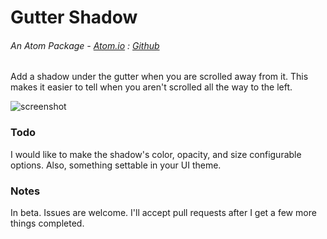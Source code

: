 # Gutter Shadow
###### An Atom Package - [Atom.io](https://atom.io/packages/gutter-shadow) : [Github](https://github.com/dsandstrom/atom-gutter-shadow)

Add a shadow under the gutter when you are scrolled away from it.  This makes it easier to tell when you aren't scrolled all the way to the left.

![screenshot][screen-1]

### Todo
I would like to make the shadow's color, opacity, and size configurable options.  Also, something settable in your UI theme.

### Notes
In beta.  Issues are welcome.  I'll accept pull requests after I get a few more things completed.

[screen-1]: http://content.screencast.com/users/dsandstrom/folders/Jing/media/6e5c193e-29fc-49ff-bab9-2666de15f865/00000039.png


